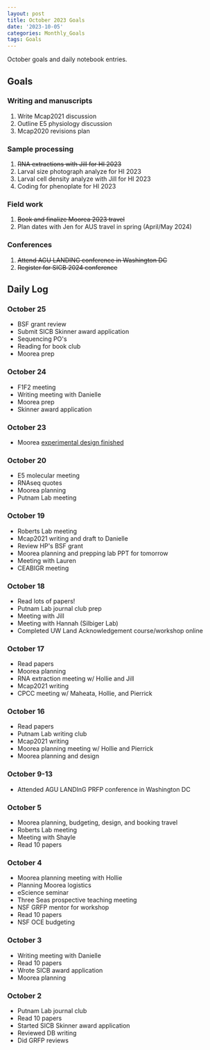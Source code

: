 ```yaml
---
layout: post
title: October 2023 Goals
date: '2023-10-05'
categories: Monthly_Goals
tags: Goals
---
```

October goals and daily notebook entries. 

## Goals  

### Writing and manuscripts 
              
1. Write Mcap2021 discussion
2. Outline E5 physiology discussion
3. Mcap2020 revisions plan

### Sample processing

1. ~~RNA extractions with Jill for HI 2023~~
2. Larval size photograph analyze for HI 2023 
3. Larval cell density analyze with Jill for HI 2023
4. Coding for phenoplate for HI 2023

### Field work

1. ~~Book and finalize Moorea 2023 travel~~
2. Plan dates with Jen for AUS travel in spring (April/May 2024) 

### Conferences

1. ~~Attend AGU LANDING conference in Washington DC~~ 
2. ~~Register for SICB 2024 conference~~ 

## **Daily Log**   

### October 25 

- BSF grant review
- Submit SICB Skinner award application
- Sequencing PO's
- Reading for book club 
- Moorea prep

### October 24 

- F1F2 meeting
- Writing meeting with Danielle
- Moorea prep
- Skinner award application

### October 23 

- Moorea [experimental design finished](https://drive.google.com/file/u/2/d/15cdHZ-Q86GD9XM0eCkfVNGKb1StGpJ9q/view) 

### October 20 

- E5 molecular meeting 
- RNAseq quotes
- Moorea planning 
- Putnam Lab meeting 

### October 19 

- Roberts Lab meeting 
- Mcap2021 writing and draft to Danielle 
- Review HP's BSF grant 
- Moorea planning and prepping lab PPT for tomorrow 
- Meeting with Lauren 
- CEABIGR meeting 

### October 18 

- Read lots of papers!
- Putnam Lab journal club prep
- Meeting with Jill
- Meeting with Hannah (Silbiger Lab) 
- Completed UW Land Acknowledgement course/workshop online 

### October 17 

- Read papers
- Moorea planning 
- RNA extraction meeting w/ Hollie and Jill 
- Mcap2021 writing 
- CPCC meeting w/ Maheata, Hollie, and Pierrick 

### October 16 

- Read papers
- Putnam Lab writing club 
- Mcap2021 writing
- Moorea planning meeting w/ Hollie and Pierrick 
- Moorea planning and design 

### October 9-13

- Attended AGU LANDInG PRFP conference in Washington DC

### October 5

- Moorea planning, budgeting, design, and booking travel
- Roberts Lab meeting
- Meeting with Shayle 
- Read 10 papers 

### October 4

- Moorea planning meeting with Hollie
- Planning Moorea logistics
- eScience seminar 
- Three Seas prospective teaching meeting
- NSF GRFP mentor for workshop
- Read 10 papers
- NSF OCE budgeting

### October 3

- Writing meeting with Danielle
- Read 10 papers
- Wrote SICB award application 
- Moorea planning

### October 2

- Putnam Lab journal club
- Read 10 papers 
- Started SICB Skinner award application
- Reviewed DB writing
- Did GRFP reviews